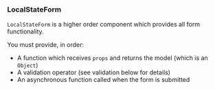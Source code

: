 ### LocalStateForm

`LocalStateForm` is a higher order component which provides all form functionality.

You must provide, in order:

- A function which receives `props` and returns the model (which is an `Object`)
- A validation operator (see validation below for details)
- An asynchronous function called when the form is submitted
